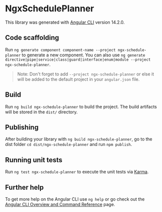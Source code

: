# NgxSchedulePlanner

This library was generated with [Angular CLI](https://github.com/angular/angular-cli) version 14.2.0.

## Code scaffolding

Run `ng generate component component-name --project ngx-schedule-planner` to generate a new component. You can also use `ng generate directive|pipe|service|class|guard|interface|enum|module --project ngx-schedule-planner`.
> Note: Don't forget to add `--project ngx-schedule-planner` or else it will be added to the default project in your `angular.json` file. 

## Build

Run `ng build ngx-schedule-planner` to build the project. The build artifacts will be stored in the `dist/` directory.

## Publishing

After building your library with `ng build ngx-schedule-planner`, go to the dist folder `cd dist/ngx-schedule-planner` and run `npm publish`.

## Running unit tests

Run `ng test ngx-schedule-planner` to execute the unit tests via [Karma](https://karma-runner.github.io).

## Further help

To get more help on the Angular CLI use `ng help` or go check out the [Angular CLI Overview and Command Reference](https://angular.io/cli) page.
